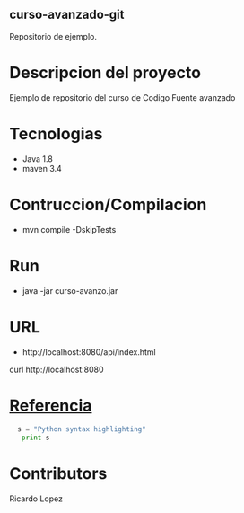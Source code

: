 ## curso-avanzado-git
Repositorio de ejemplo.

# Descripcion del proyecto
Ejemplo de repositorio del curso de Codigo Fuente avanzado

# Tecnologias
- Java 1.8
- maven 3.4

# Contruccion/Compilacion
- mvn compile -DskipTests

# Run
- java -jar curso-avanzo.jar

# URL
  - http://localhost:8080/api/index.html
  
  curl http://localhost:8080
  
 # [Referencia](https://github.com/adam-p/markdown-here/wiki/Markdown-Cheatsheet) 
  
 ```python
   s = "Python syntax highlighting"
    print s
``` 
  
 # Contributors
   Ricardo Lopez
